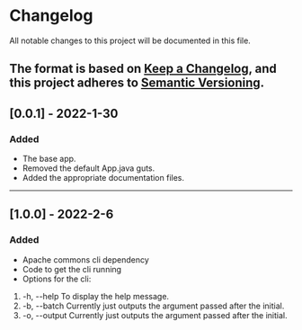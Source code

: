 # Changelog
All notable changes to this project will be documented in this file.

The format is based on [Keep a Changelog](https://keepachangelog.com/en/1.0.0/),
and this project adheres to [Semantic Versioning](https://semver.org/spec/v2.0.0.html).
---
## [0.0.1] - 2022-1-30
### Added
- The base app.
- Removed the default App.java guts.
- Added the appropriate documentation files.
---
## [1.0.0] - 2022-2-6
### Added
- Apache commons cli dependency
- Code to get the cli running
- Options for the cli:
1. -h, --help	To display the help message.
2. -b, --batch	Currently just outputs the argument passed after the initial.
3. -o, --output	Currently just outputs the argument passed after the initial.
